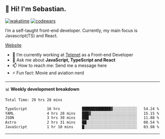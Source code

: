 ## 👋 Hi! I'm Sebastian.

[![wakatime](https://wakatime.com/badge/user/df0036c6-328a-4a39-be9b-e49417ed22a1.svg)](https://wakatime.com/@df0036c6-328a-4a39-be9b-e49417ed22a1)
[![codewars](https://www.codewars.com/users/sebavuye/badges/small)](https://www.codewars.com/users/sebavuye)

I’m a self-taught front-end developer. Currently, my main focus is Javascript(TS) and React.

[Website](https://sebastianvuye.be)

- 🔭 I’m currently working at [Telenet](https://telenet.be/) as a Front-end Developer
- 💬 Ask me about **JavaScript, TypeScript and React**
- 📫 How to reach me: Send me a message here
- ⚡ Fun fact: Movie and aviation nerd

-------

📊 **Weekly development breakdown**

<!--START_SECTION:waka-->

```txt
Total Time: 29 hrs 28 mins

TypeScript         16 hrs          █████████████▓░░░░░░░░░░░   54.24 %
YAML               4 hrs 28 mins   ███▓░░░░░░░░░░░░░░░░░░░░░   15.15 %
JSON               3 hrs 30 mins   ███░░░░░░░░░░░░░░░░░░░░░░   11.88 %
Astro              2 hrs 31 mins   ██░░░░░░░░░░░░░░░░░░░░░░░   08.54 %
JavaScript         1 hr 10 mins    █░░░░░░░░░░░░░░░░░░░░░░░░   03.98 %
```

<!--END_SECTION:waka-->
-------
